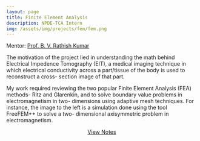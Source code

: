 ```yaml
---
layout: page
title: Finite Element Analysis
description: NPDE-TCA Intern
img: /assets/img/projects/fem/fem.png
---
```


Mentor: [Prof. B. V. Rathish Kumar](http://iitk.ac.in/new/rathish-kumar-b-v)


The motivation of the project lied in understanding the math behind Electrical Impedence Tomography (EIT), a medical imaging technique in which electrical conductivity across a part/tissue of the body is used to reconstruct a cross- section image of that part.

My work required reviewing the two popular Finite Element Analysis (FEA) methods- Ritz and Glarenkin, and to solve boundary value problems in electromagnetism  in two- dimensions using adaptive mesh techniques. For instance, the image to the left is a simulation done using the tool FreeFEM++ to solve a two- dimensional axisymmetric problem in electromagnetism.

<p align="center">
    <a href="/assets/documents/NPDE-TCA FEM.pdf" class="btn btn-primary" target="_blank">View Notes</a>
</p>
